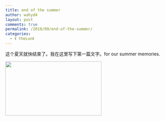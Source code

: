 ```yaml
---
title: end of the summer
author: wahyd4
layout: post
comments: true
permalink: /2010/09/end-of-the-summer/
categories:
  - 《 theLun》
---
```

这个夏天就快结束了。我在这里写下第一篇文字。for our summer memories.

[<img class="alignnone size-medium wp-image-193" title="DSC02310_副本_副本" src="http://www.junv.info/wp-content/uploads/2010/09/DSC02310_副本_副本3-300x169.jpg" alt="" width="300" height="169" />][1]

 [1]: http://www.junv.info/wp-content/uploads/2010/09/DSC02310_副本_副本3.jpg
